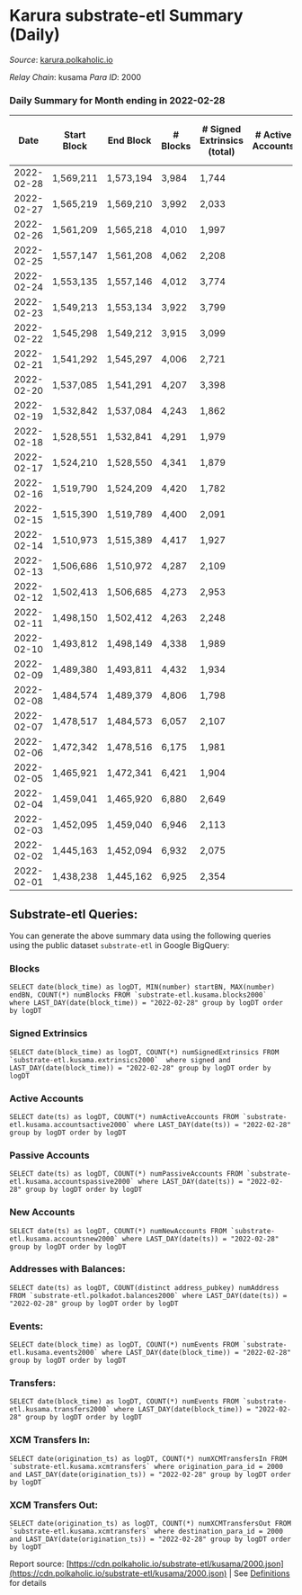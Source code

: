 # Karura substrate-etl Summary (Daily)

_Source_: [karura.polkaholic.io](https://karura.polkaholic.io)

*Relay Chain*: kusama
*Para ID*: 2000



### Daily Summary for Month ending in 2022-02-28


| Date | Start Block | End Block | # Blocks | # Signed Extrinsics (total) | # Active Accounts | # Passive | # New | # Addresses with Balances | # Events | # Transfers | # XCM Transfers In | # XCM Transfers Out | Issues | 
| ---- | ----------- | --------- | -------- | --------------------------- | ----------------- | --------- | ----- | ------------------------- | -------- | ----------- | ------------------ | ------------------- | ------ |
| 2022-02-28 | 1,569,211 | 1,573,194 | 3,984 | 1,744 |  |  |  | 78,235 | 44,286 | 4,123 ($1,581,820.43) | 45 ($36,024.80) | 61 ($89,849.17) |  |
| 2022-02-27 | 1,565,219 | 1,569,210 | 3,992 | 2,033 |  |  |  | 78,191 | 46,212 | 4,488 ($2,316,027.00) | 56 ($134,255.49) | 93 ($313,562.46) |  |
| 2022-02-26 | 1,561,209 | 1,565,218 | 4,010 | 1,997 |  |  |  | 78,105 | 46,937 | 4,682 ($1,683,960.04) | 71 ($113,021.85) | 66 ($203,648.00) |  |
| 2022-02-25 | 1,557,147 | 1,561,208 | 4,062 | 2,208 |  |  |  | 78,072 | 49,122 | 4,998 ($2,094,733.39) | 124 ($218,364.88) | 104 ($208,886.12) |  |
| 2022-02-24 | 1,553,135 | 1,557,146 | 4,012 | 3,774 |  |  |  | 78,040 | 61,272 | 7,430 ($6,786,634.35) | 188 ($432,400.48) | 141 ($476,441.88) |  |
| 2022-02-23 | 1,549,213 | 1,553,134 | 3,922 | 3,799 |  |  |  | 77,992 | 60,163 | 7,147 ($4,597,507.44) | 161 ($385,597.45) | 120 ($320,740.90) |  |
| 2022-02-22 | 1,545,298 | 1,549,212 | 3,915 | 3,099 |  |  |  | 77,969 | 55,686 | 6,135 ($6,176,257.26) | 105 ($243,651.04) | 165 ($389,772.09) |  |
| 2022-02-21 | 1,541,292 | 1,545,297 | 4,006 | 2,721 |  |  |  | 77,946 | 53,774 | 5,865 ($5,657,967.50) | 109 ($267,439.30) | 122 ($166,247.76) |  |
| 2022-02-20 | 1,537,085 | 1,541,291 | 4,207 | 3,398 |  |  |  | 77,921 | 61,017 | 7,006 ($3,798,403.20) | 136 ($244,211.59) | 148 ($362,567.21) |  |
| 2022-02-19 | 1,532,842 | 1,537,084 | 4,243 | 1,862 |  |  |  | 77,903 | 49,611 | 5,155 ($1,562,181.28) | 58 ($167,391.68) | 76 ($210,611.47) |  |
| 2022-02-18 | 1,528,551 | 1,532,841 | 4,291 | 1,979 |  |  |  | 77,875 | 51,591 | 5,658 ($2,147,464.04) | 92 ($567,180.64) | 64 ($771,434.94) |  |
| 2022-02-17 | 1,524,210 | 1,528,550 | 4,341 | 1,879 |  |  |  | 77,854 | 51,112 | 5,507 ($1,737,347.29) | 81 ($142,928.62) | 65 ($109,617.86) |  |
| 2022-02-16 | 1,519,790 | 1,524,209 | 4,420 | 1,782 |  |  |  | 77,834 | 50,842 | 5,365 ($1,292,747.45) | 74 ($86,392.74) | 61 ($413,817.73) |  |
| 2022-02-15 | 1,515,390 | 1,519,789 | 4,400 | 2,091 |  |  |  | 77,819 | 53,061 | 5,780 ($2,700,788.04) | 60 ($87,614.44) | 77 ($199,434.97) |  |
| 2022-02-14 | 1,510,973 | 1,515,389 | 4,417 | 1,927 |  |  |  | 77,804 | 52,013 | 5,585 ($2,043,325.50) | 64 ($67,257.64) | 56 ($89,499.81) |  |
| 2022-02-13 | 1,506,686 | 1,510,972 | 4,287 | 2,109 |  |  |  | 77,785 | 52,462 | 5,786 ($3,789,140.78) | 82 ($758,445.94) | 83 ($165,248.42) |  |
| 2022-02-12 | 1,502,413 | 1,506,685 | 4,273 | 2,953 |  |  |  | 77,760 | 59,229 | 7,031 ($3,723,730.01) | 76 ($89,379.43) | 113 ($371,519.20) |  |
| 2022-02-11 | 1,498,150 | 1,502,412 | 4,263 | 2,248 |  |  |  | 77,744 | 54,652 | 6,615 ($1,991,848.92) | 102 ($167,707.75) | 77 ($135,730.31) |  |
| 2022-02-10 | 1,493,812 | 1,498,149 | 4,338 | 1,989 |  |  |  | 77,710 | 53,554 | 6,396 ($7,626,709.38) | 82 ($2,023,848.43) | 63 ($142,071.38) |  |
| 2022-02-09 | 1,489,380 | 1,493,811 | 4,432 | 1,934 |  |  |  | 77,727 | 53,649 | 6,260 ($1,618,214.65) | 69 ($187,838.28) | 78 ($168,613.75) |  |
| 2022-02-08 | 1,484,574 | 1,489,379 | 4,806 | 1,798 |  |  |  | 77,658 | 56,245 | 6,597 ($1,999,792.60) | 71 ($146,824.55) | 76 ($296,868.32) |  |
| 2022-02-07 | 1,478,517 | 1,484,573 | 6,057 | 2,107 |  |  |  | 77,652 | 70,175 | 8,280 ($3,142,487.76) | 98 ($300,763.04) | 100 ($426,371.83) |  |
| 2022-02-06 | 1,472,342 | 1,478,516 | 6,175 | 1,981 |  |  |  | 77,624 | 70,361 | 8,311 ($1,650,421.84) | 54 ($91,711.14) | 83 ($230,556.27) |  |
| 2022-02-05 | 1,465,921 | 1,472,341 | 6,421 | 1,904 |  |  |  | 77,600 | 72,059 | 8,420 ($2,133,486.11) | 47 ($106,626.50) | 76 ($208,706.92) |  |
| 2022-02-04 | 1,459,041 | 1,465,920 | 6,880 | 2,649 |  |  |  | 77,580 | 83,654 | 10,703 ($3,487,661.89) | 87 ($157,587.71) | 129 ($413,357.23) |  |
| 2022-02-03 | 1,452,095 | 1,459,040 | 6,946 | 2,113 |  |  |  | 77,570 | 81,502 | 10,646 ($1,132,745.30) | 56 ($65,073.71) | 79 ($83,307.75) |  |
| 2022-02-02 | 1,445,163 | 1,452,094 | 6,932 | 2,075 |  |  |  | 77,551 | 80,963 | 10,531 ($1,945,121.14) | 61 ($90,982.20) | 120 ($318,513.76) |  |
| 2022-02-01 | 1,438,238 | 1,445,162 | 6,925 | 2,354 |  |  |  | 77,523 | 86,318 | 12,950 ($2,214,149.40) | 112 ($242,636.38) | 80 ($174,085.41) |  |

## Substrate-etl Queries:
You can generate the above summary data using the following queries using the public dataset `substrate-etl` in Google BigQuery:


### Blocks
```
SELECT date(block_time) as logDT, MIN(number) startBN, MAX(number) endBN, COUNT(*) numBlocks FROM `substrate-etl.kusama.blocks2000`  where LAST_DAY(date(block_time)) = "2022-02-28" group by logDT order by logDT
```


### Signed Extrinsics
```
SELECT date(block_time) as logDT, COUNT(*) numSignedExtrinsics FROM `substrate-etl.kusama.extrinsics2000`  where signed and LAST_DAY(date(block_time)) = "2022-02-28" group by logDT order by logDT
```


### Active Accounts
```
SELECT date(ts) as logDT, COUNT(*) numActiveAccounts FROM `substrate-etl.kusama.accountsactive2000` where LAST_DAY(date(ts)) = "2022-02-28" group by logDT order by logDT
```


### Passive Accounts
```
SELECT date(ts) as logDT, COUNT(*) numPassiveAccounts FROM `substrate-etl.kusama.accountspassive2000` where LAST_DAY(date(ts)) = "2022-02-28" group by logDT order by logDT
```


### New Accounts
```
SELECT date(ts) as logDT, COUNT(*) numNewAccounts FROM `substrate-etl.kusama.accountsnew2000` where LAST_DAY(date(ts)) = "2022-02-28" group by logDT order by logDT
```


### Addresses with Balances:
```
SELECT date(ts) as logDT, COUNT(distinct address_pubkey) numAddress FROM `substrate-etl.polkadot.balances2000` where LAST_DAY(date(ts)) = "2022-02-28" group by logDT order by logDT
```


### Events:
```
SELECT date(block_time) as logDT, COUNT(*) numEvents FROM `substrate-etl.kusama.events2000` where LAST_DAY(date(block_time)) = "2022-02-28" group by logDT order by logDT
```


### Transfers:
```
SELECT date(block_time) as logDT, COUNT(*) numEvents FROM `substrate-etl.kusama.transfers2000` where LAST_DAY(date(block_time)) = "2022-02-28" group by logDT order by logDT
```


### XCM Transfers In:
```
SELECT date(origination_ts) as logDT, COUNT(*) numXCMTransfersIn FROM `substrate-etl.kusama.xcmtransfers` where origination_para_id = 2000 and LAST_DAY(date(origination_ts)) = "2022-02-28" group by logDT order by logDT
```


### XCM Transfers Out:
```
SELECT date(origination_ts) as logDT, COUNT(*) numXCMTransfersOut FROM `substrate-etl.kusama.xcmtransfers` where destination_para_id = 2000 and LAST_DAY(date(origination_ts)) = "2022-02-28" group by logDT order by logDT
```



Report source: [https://cdn.polkaholic.io/substrate-etl/kusama/2000.json](https://cdn.polkaholic.io/substrate-etl/kusama/2000.json) | See [Definitions](/DEFINITIONS.md) for details
